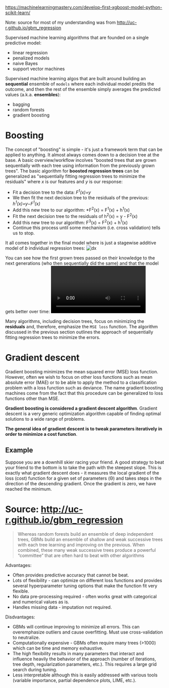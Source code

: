 https://machinelearningmastery.com/develop-first-xgboost-model-python-scikit-learn/

Note: source for most of my understanding was from http://uc-r.github.io/gbm_regression

Supervised machine learning algorithms that are founded on a single predictive model:
* linear regression
* penalized models
* naive Bayes
* support vector machines

Supervised machine learning algos that are built around building an **sequential** ensemble of `models` where each individual model predits the outcome, and then the rest of the ensemble simply averages the predicted values (a.k.a. **ensembles**):
* bagging
* random forests
* gradient boosting 

# Boosting
The concept of "boosting" is simple - it's just a framework term that can be applied to anything. It almost always comes down to a decision tree at the base. A basic overview/workflow incolves "boosted trees that are grown sequentially with each tree using information from the previously grown trees". The basic algorithm for **boosted regression trees** can be generalized as "sequentially fitting regression trees to minimize the residuals" where *x* is our features and *y* is our response:
* Fit a decision tree to the data: *F<sup>1</sup>(x)=y*
* We then fit the next decision tree to the residuals of the previous: *h<sup>1</sup>(x)=y−F<sup>1</sup>(x)*
* Add this new tree to our algorithm: *F<sup>2</sup>(x) = F<sup>1</sup>(x) + h<sup>1</sup>(x)
* Fit the next decision tree to the residuals of h<sup>2</sup>(x) = y - F<sup>2</sup>(x)
* Add this new tree to our algorithm: F<sup>3</sup>(x) = F<sup>2</sup>(x) + h<sup>1</sup>(x)
* Continue this process until some mechanism (i.e. cross validation) tells us to stop.

It all comes together in the final model where is just a stagewise additive model of *b* individual regression trees:
![dx](https://i.imgur.com/1NiUxh7.png)

You can see how the first grown trees passed on their knowledge to the next generations (who then sequentially did the same) and that the model gets better over time:
![df](https://i.imgur.com/K8jJqxx.mp4)

Many algorithms, including decision trees, focus on minimizing the **residuals** and, therefore, emphasize the `MSE loss` function. The algorithm discussed in the previous section outlines the approach of sequentially fitting regression trees to minimize the errors. 

# Gradient descent
Gradient boosting minimizes the mean squared error (MSE) loss function. However, often we wish to focus on other loss functions such as mean absolute error (MAE) or to be able to apply the method to a classification problem with a loss function such as deviance. The name gradient boosting machines come from the fact that this procedure can be generalized to loss functions other than MSE.

**Gradient boosting is considered a gradient descent algorithm**. Gradient descent is a very generic optimization algorithm capable of finding optimal solutions to a wide range of problems. 

**The general idea of gradient descent is to tweak parameters iteratively in order to minimize a cost function**. 

## Example
Suppose you are a downhill skier racing your friend. A good strategy to beat your friend to the bottom is to take the path with the steepest slope. This is exactly what gradient descent does - it measures the local gradient of the loss (cost) function for a given set of parameters (Θ) and takes steps in the direction of the descending gradient. Once the gradient is zero, we have reached the minimum.

# Source: http://uc-r.github.io/gbm_regression
> Whereas random forests build an ensemble of deep independent trees, GBMs build an ensemble of shallow and weak successive trees with each tree learning and improving on the previous. When combined, these many weak successive trees produce a powerful “committee” that are often hard to beat with other algorithms

Advantages:
* Often provides predictive accuracy that cannot be beat.
* Lots of flexibility - can optimize on different loss functions and provides several hyperparameter tuning options that make the function fit very flexible.
* No data pre-processing required - often works great with categorical and numerical values as is.
* Handles missing data - imputation not required.

Disdvantages:
* GBMs will continue improving to minimize all errors. This can overemphasize outliers and cause overfitting. Must use cross-validation to neutralize.
* Computationally expensive - GBMs often require many trees (>1000) which can be time and memory exhaustive.
* The high flexibility results in many parameters that interact and influence heavily the behavior of the approach (number of iterations, tree depth, regularization parameters, etc.). This requires a large grid search during tuning.
* Less interpretable although this is easily addressed with various tools (variable importance, partial dependence plots, LIME, etc.).
